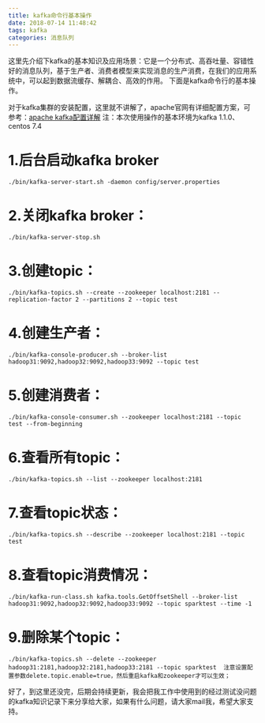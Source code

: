 ```yaml
---
title: kafka命令行基本操作
date: 2018-07-14 11:48:42
tags: kafka
categories: 消息队列
---
```

这里先介绍下kafka的基本知识及应用场景：它是一个分布式、高吞吐量、容错性好的消息队列，基于生产者、消费者模型来实现消息的生产消费，在我们的应用系统中，可以起到数据流缓存、解耦合、高效的作用。
下面是kafka命令行的基本操作。
<!--more -->
对于kafka集群的安装配置，这里就不讲解了，apache官网有详细配置方案，可参考：<a href="http://kafka.apache.org/documentation/#configuration">apache kafka配置详解</a>
注：本次使用操作的基本环境为kafka 1.1.0、centos 7.4
# 1.后台启动kafka broker
```
./bin/kafka-server-start.sh -daemon config/server.properties
```
# 2.关闭kafka broker：
```
./bin/kafka-server-stop.sh
```
# 3.创建topic：
```
./bin/kafka-topics.sh --create --zookeeper localhost:2181 --replication-factor 2 --partitions 2 --topic test
```
# 4.创建生产者：
```
./bin/kafka-console-producer.sh --broker-list hadoop31:9092,hadoop32:9092,hadoop33:9092 --topic test
```
# 5.创建消费者：
```
./bin/kafka-console-consumer.sh --zookeeper localhost:2181 --topic test --from-beginning
```
# 6.查看所有topic：
```
./bin/kafka-topics.sh --list --zookeeper localhost:2181
```
# 7.查看topic状态：
```
./bin/kafka-topics.sh --describe --zookeeper localhost:2181 --topic test
```
# 8.查看topic消费情况：
```
./bin/kafka-run-class.sh kafka.tools.GetOffsetShell --broker-list hadoop31:9092,hadoop32:9092,hadoop33:9092 --topic sparktest --time -1
```
# 9.删除某个topic：
```
./bin/kafka-topics.sh --delete --zookeeper hadoop31:2181,hadoop32:2181,hadoop33:2181 --topic sparktest  注意设置配置参数delete.topic.enable=true，然后重启kafka和zookeeper才可以生效；
```
好了，到这里还没完，后期会持续更新，我会把我工作中使用到的经过测试没问题的kafka知识记录下来分享给大家，如果有什么问题，请大家mail我，希望大家支持。